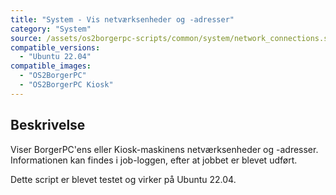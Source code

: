 ```yaml
---
title: "System - Vis netværksenheder og -adresser"
category: "System"
source: /assets/os2borgerpc-scripts/common/system/network_connections.sh
compatible_versions: 
  - "Ubuntu 22.04"
compatible_images:
  - "OS2BorgerPC"
  - "OS2BorgerPC Kiosk"
---
```


## Beskrivelse
Viser BorgerPC'ens eller Kiosk-maskinens netværksenheder og -adresser.
Informationen kan findes i job-loggen, efter at jobbet er blevet udført.

Dette script er blevet testet og virker på Ubuntu 22.04.
